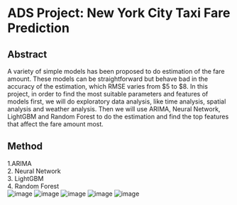 # ADS Project: New York City Taxi Fare Prediction
## Abstract
A variety of simple models has been proposed to do estimation of the fare amount. 
These models can be straightforward but behave bad in the accuracy of the 
estimation, which RMSE varies from $5 to $8. In this project, in order to find the 
most suitable parameters and features of models first, we will do exploratory data 
analysis, like time analysis, spatial analysis and weather analysis. Then we will 
use ARIMA, Neural Network, LightGBM and Random Forest to do the 
estimation and find the top features that affect the fare amount most.
## Method
1.ARIMA  
2. Neural Network  
3. LightGBM  
4. Random Forest  
![image](https://user-images.githubusercontent.com/32992856/166613499-c82e32f3-51e5-4b13-9b28-c639350700e4.png)
![image](https://user-images.githubusercontent.com/32992856/166613510-72a137f4-3a68-43d9-abac-7c6bc100c73f.png)
![image](https://user-images.githubusercontent.com/32992856/166613528-24e4400b-dc4a-4845-b5da-844b296222a3.png)
![image](https://user-images.githubusercontent.com/32992856/166613535-92a092f7-9394-4549-869a-66f2374d31e0.png)
![image](https://user-images.githubusercontent.com/32992856/166613553-b53ab347-7145-4591-8f37-6af0e8f0ccc0.png)

